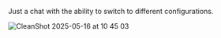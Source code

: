Just a chat with the ability to switch to different configurations.

![CleanShot 2025-05-16 at 10 45 03](https://github.com/user-attachments/assets/02200976-597a-4719-8f68-859583b3b932)
